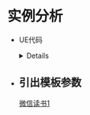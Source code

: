 

# 实例分析
  - UE代码
    <details>
      
    ![image](https://github.com/lanwu5/lantz.github.io/assets/42904565/8989806b-886b-4e49-bf0d-bdfa4be95894)
    </details>
  - ## 引出模板参数
     [微信读书1]


 [微信读书1]:https://weread.qq.com/web/reader/8c83265072327b258c888fa
